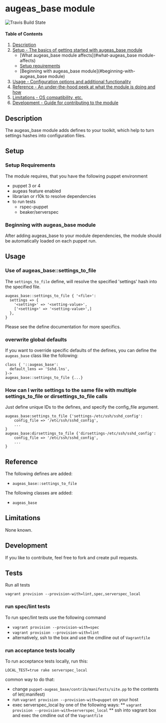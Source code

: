 # augeas_base module

![Travis Build State](https://travis-ci.org/diLLec/puppet-augeas_base.svg?branch=master)

#### Table of Contents

1. [Description](#description)
1. [Setup - The basics of getting started with augeas_base module](#setup)
    * [What augeas_base module affects](#what-augeas_base module-affects)
    * [Setup requirements](#setup-requirements)
    * [Beginning with augeas_base module](#beginning-with-augeas_base module)
1. [Usage - Configuration options and additional functionality](#usage)
1. [Reference - An under-the-hood peek at what the module is doing and how](#reference)
1. [Limitations - OS compatibility, etc.](#limitations)
1. [Development - Guide for contributing to the module](#development)

## Description

The augeas_base module adds defines to your toolkit, which help to turn settings hashes into
configuration files. 

## Setup
### Setup Requirements

The module requires, that you have the following puppet environment
* puppet 3 or 4
* augeas feature enabled
* librarian or r10k to resolve dependencies
* to run tests
    * rspec-puppet
    * beaker/serverspec

### Beginning with augeas_base module
After adding augeas_base to your module dependencies, the module should be 
automatically loaded on each puppet run.

## Usage
### Use of augeas_base::settings_to_file 
The `settings_to_file` define, will resolve the specified 'settings' hash 
into the specified file.  

    augeas_base::settings_to_file { '<file>':
      settings => {
        '<setting>' => '<setting-value>',
        ['<setting>' => '<setting-value>',]
      },
    }

Please see the define documentation for more specifics.

### overwrite global defaults
If you want to override specific defaults of the defines, you can define the `augeas_base` 
class like the following:

    class { '::augeas_base':
      default_lens => 'Sshd.lns',
    }->
    augeas_base::settings_to_file {...}

### How can I write settings to the same file with multiple settings_to_file or dirsettings_to_file calls
Just define unique IDs to the defines, and specify the config_file argument. 

    augeas_base:settings_to_file {'settings-/etc/ssh/sshd_config':
        config_file => '/etc/ssh/sshd_config',
        ...
    }
    augeas_base:dirsettings_to_file {'dirsettings-/etc/ssh/sshd_config':
        config_file => '/etc/ssh/sshd_config',
        ...
    }

## Reference
The following defines are added:
* `augeas_base::settings_to_file`

The following classes are added:
* `augeas_base`

## Limitations
None known.

## Development
If you like to contribute, feel free to fork and create pull requests.

## Tests
Run all tests

    vagrant provision --provision-with=lint,spec,serverspec_local
 
### run spec/lint tests
To run spec/lint tests use the following command

* `vagrant provision --provision-with=spec`
* `vagrant provision --provision-with=lint`
* alternatively, ssh to the box and use the cmdline out of `Vagrantfile`

### run acceptance tests locally
To run acceptance tests locally, run this:

    LOCAL_TEST=true rake serverspec_local
    
common way to do that:
* change `puppet-augeas_base/contrib/manifests/site.pp` to the contents of let(:manifest)
* run `vagrant provision --provision-with=puppet` on your host
* exec serverspec_local by one of the following ways:
** `vagrant provision --provision-with=serverspec_local`
** ssh into vagrant box and exec the cmdline out of the `Vagrantfile`
    